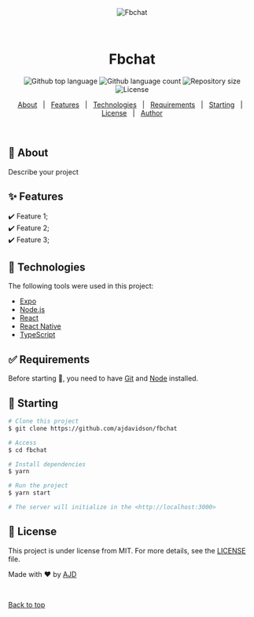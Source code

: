 <div align="center" id="top"> 
  <img src="./.github/app.gif" alt="Fbchat" />

  &#xa0;

  <!-- <a href="https://fbchat.netlify.app">Demo</a> -->
</div>

<h1 align="center">Fbchat</h1>

<p align="center">
  <img alt="Github top language" src="https://img.shields.io/github/languages/top/ajdavidson/fbchat?color=56BEB8">

  <img alt="Github language count" src="https://img.shields.io/github/languages/count/ajdavidson/fbchat?color=56BEB8">

  <img alt="Repository size" src="https://img.shields.io/github/repo-size/ajdavidson/fbchat?color=56BEB8">

  <img alt="License" src="https://img.shields.io/github/license/ajdavidson/fbchat?color=56BEB8">

  <!-- <img alt="Github issues" src="https://img.shields.io/github/issues/ajdavidson/fbchat?color=56BEB8" /> -->

  <!-- <img alt="Github forks" src="https://img.shields.io/github/forks/ajdavidson/fbchat?color=56BEB8" /> -->

  <!-- <img alt="Github stars" src="https://img.shields.io/github/stars/ajdavidson/fbchat?color=56BEB8" /> -->
</p>

<!-- Status -->

<!-- <h4 align="center"> 
	🚧  Fbchat 🚀 Under construction...  🚧
</h4> 

<hr> -->

<p align="center">
  <a href="#dart-about">About</a> &#xa0; | &#xa0; 
  <a href="#sparkles-features">Features</a> &#xa0; | &#xa0;
  <a href="#rocket-technologies">Technologies</a> &#xa0; | &#xa0;
  <a href="#white_check_mark-requirements">Requirements</a> &#xa0; | &#xa0;
  <a href="#checkered_flag-starting">Starting</a> &#xa0; | &#xa0;
  <a href="#memo-license">License</a> &#xa0; | &#xa0;
  <a href="https://github.com/ajdavidson" target="_blank">Author</a>
</p>

<br>

## :dart: About ##

Describe your project

## :sparkles: Features ##

:heavy_check_mark: Feature 1;\
:heavy_check_mark: Feature 2;\
:heavy_check_mark: Feature 3;

## :rocket: Technologies ##

The following tools were used in this project:

- [Expo](https://expo.io/)
- [Node.js](https://nodejs.org/en/)
- [React](https://pt-br.reactjs.org/)
- [React Native](https://reactnative.dev/)
- [TypeScript](https://www.typescriptlang.org/)

## :white_check_mark: Requirements ##

Before starting :checkered_flag:, you need to have [Git](https://git-scm.com) and [Node](https://nodejs.org/en/) installed.

## :checkered_flag: Starting ##

```bash
# Clone this project
$ git clone https://github.com/ajdavidson/fbchat

# Access
$ cd fbchat

# Install dependencies
$ yarn

# Run the project
$ yarn start

# The server will initialize in the <http://localhost:3000>
```

## :memo: License ##

This project is under license from MIT. For more details, see the [LICENSE](LICENSE.md) file.


Made with :heart: by <a href="https://github.com/ajdavidson" target="_blank">AJD</a>

&#xa0;

<a href="#top">Back to top</a>

